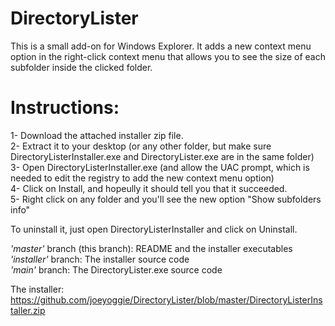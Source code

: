 # DirectoryLister
This is a small add-on for Windows Explorer. It adds a new context menu option in the right-click context menu that allows you to see
the size of each subfolder inside the clicked folder.

# Instructions:
1- Download the attached installer zip file.  
2- Extract it to your desktop (or any other folder, but make sure DirectoryListerInstaller.exe and DirectoryLister.exe are in the
same folder)  
3- Open DirectoryListerInstaller.exe (and allow the UAC prompt, which is needed to edit the registry to add the new context menu option)  
4- Click on Install, and hopeully it should tell you that it succeeded.  
5- Right click on any folder and you'll see the new option "Show subfolders info"  

To uninstall it, just open DirectoryListerInstaller and click on Uninstall.  

*'master'* branch (this branch): README and the installer executables  
*'installer'* branch: The installer source code  
*'main'* branch: The DirectoryLister.exe source code  

The installer:  
https://github.com/joeyoggie/DirectoryLister/blob/master/DirectoryListerInstaller.zip
